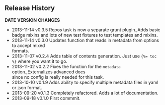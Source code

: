 ## Release History

**DATE**       **VERSION**   **CHANGES**                                                                
* 2013-11-14   v0.3.5        Repos task is now a separate grunt plugin.,Adds basic badge mixins and lots
                             of new test fixtures to test templates and mixins.                         
* 2013-11-14   v0.3.0        Updates function that reads in metadata from options to accept mixed       
                             formats.                                                                   
* 2013-11-07   v0.2.4        Adds table of contents generation. Just use `{%= toc %}` where you want it 
                             to go.                                                                     
* 2013-11-02   v0.2.2        Fixes the function for the `metadata` option.,Externalizes advanced docs   
                             since no config is really needed for this task.                            
* 2013-10-10   v0.1.9        Adds ability to specify multiple metadata files in yaml or json format.    
* 2013-09-20   v0.1.3        Completely refactored. Adds a lot of documentation.                        
* 2013-09-18   v0.1.0        First commmit.                                                             